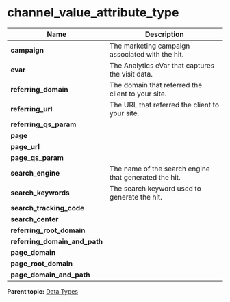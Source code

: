 # channel_value_attribute_type

 

|Name|Description|
|----|-----------|
|**campaign** |The marketing campaign associated with the hit.|
|**evar** |The Analytics eVar that captures the visit data.|
|**referring_domain** |The domain that referred the client to your site.|
|**referring_url** |The URL that referred the client to your site.|
|**referring_qs_param** | |
|**page** | |
|**page_url** | |
|**page_qs_param** | |
|**search_engine** |The name of the search engine that generated the hit.|
|**search_keywords** |The search keyword used to generate the hit.|
|**search_tracking_code** | |
|**search_center** | |
|**referring_root_domain** | |
|**referring_domain_and_path** | |
|**page_domain** | |
|**page_root_domain** | |
|**page_domain_and_path** | |

**Parent topic:** [Data Types](../data_types/c_datatypes.md)

